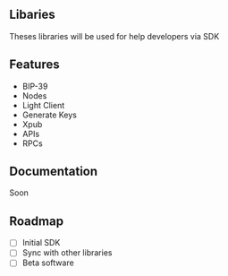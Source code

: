 ## Libaries

Theses libraries will be used for help developers via SDK

## Features

- BIP-39
- Nodes
- Light Client
- Generate Keys
- Xpub
- APIs
- RPCs

## Documentation 

Soon

## Roadmap

- [ ] Initial SDK
- [ ] Sync with other libraries
- [ ] Beta software

